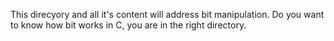 This direcyory and all it's content will address bit manipulation. Do you want to know how bit works in C, you are in the right directory.
